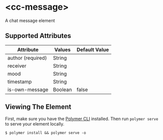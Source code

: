 # \<cc-message\>

A chat message element

## Supported Attributes

| Attribute         | Values           | Default Value |
| -------------     | -------------    | ------------- |
| author (required) | String           |               |
| receiver          | String           |               |
| mood              | String           |               |
| timestamp         | String           |               |
| is-own-message    | Boolean          | false         |

## Viewing The Element

First, make sure you have the [Polymer CLI](https://www.npmjs.com/package/polymer-cli) installed. Then run `polymer serve` to serve your element locally.

```
$ polymer install && polymer serve -o
```
